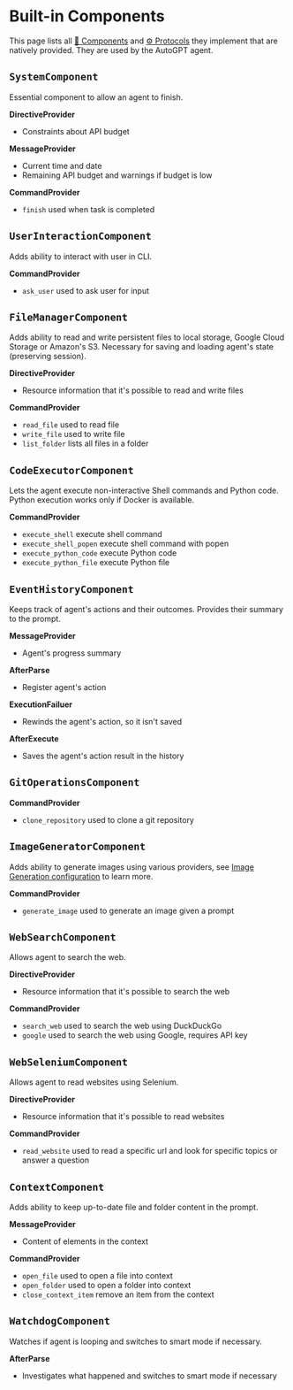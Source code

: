 # Built-in Components

This page lists all [🧩 Components](./components.md) and [⚙️ Protocols](./protocols.md) they implement that are natively provided. They are used by the AutoGPT agent.

## `SystemComponent`

Essential component to allow an agent to finish.

**DirectiveProvider**
- Constraints about API budget
  
**MessageProvider**
- Current time and date
- Remaining API budget and warnings if budget is low

**CommandProvider**
- `finish` used when task is completed

## `UserInteractionComponent`

Adds ability to interact with user in CLI.

**CommandProvider**
- `ask_user` used to ask user for input

## `FileManagerComponent`

Adds ability to read and write persistent files to local storage, Google Cloud Storage or Amazon's S3.
Necessary for saving and loading agent's state (preserving session).

**DirectiveProvider**
- Resource information that it's possible to read and write files

**CommandProvider**
- `read_file` used to read file
- `write_file` used to write file
- `list_folder` lists all files in a folder 

## `CodeExecutorComponent`

Lets the agent execute non-interactive Shell commands and Python code. Python execution works only if Docker is available.

**CommandProvider**
- `execute_shell` execute shell command
- `execute_shell_popen` execute shell command with popen
- `execute_python_code` execute Python code
- `execute_python_file` execute Python file

## `EventHistoryComponent`

Keeps track of agent's actions and their outcomes. Provides their summary to the prompt.

**MessageProvider**
- Agent's progress summary

**AfterParse**
- Register agent's action

**ExecutionFailuer**
- Rewinds the agent's action, so it isn't saved

**AfterExecute**
- Saves the agent's action result in the history

## `GitOperationsComponent`

**CommandProvider**
- `clone_repository` used to clone a git repository

## `ImageGeneratorComponent`

Adds ability to generate images using various providers, see [Image Generation configuration](./../configuration/imagegen.md) to learn more.

**CommandProvider**
- `generate_image` used to generate an image given a prompt

## `WebSearchComponent`

Allows agent to search the web.

**DirectiveProvider**
- Resource information that it's possible to search the web

**CommandProvider**
- `search_web` used to search the web using DuckDuckGo
- `google` used to search the web using Google, requires API key

## `WebSeleniumComponent`

Allows agent to read websites using Selenium.

**DirectiveProvider**
- Resource information that it's possible to read websites

**CommandProvider**
- `read_website` used to read a specific url and look for specific topics or answer a question

## `ContextComponent`

Adds ability to keep up-to-date file and folder content in the prompt.

**MessageProvider**
- Content of elements in the context

**CommandProvider**
- `open_file` used to open a file into context
- `open_folder` used to open a folder into context
- `close_context_item` remove an item from the context

## `WatchdogComponent`

Watches if agent is looping and switches to smart mode if necessary.

**AfterParse**
- Investigates what happened and switches to smart mode if necessary